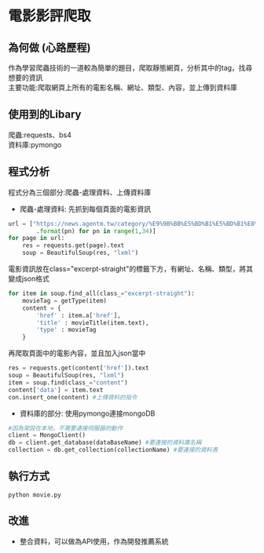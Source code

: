# 電影影評爬取

## 為何做 (心路歷程)
作為學習爬蟲技術的一道較為簡單的題目，爬取靜態網頁，分析其中的tag，找尋想要的資訊  
主要功能:爬取網頁上所有的電影名稱、網址、類型、內容，並上傳到資料庫
## 使用到的Libary
爬蟲:requests、bs4   
資料庫:pymongo  
## 程式分析
程式分為三個部分:爬蟲-處理資料、上傳資料庫 

* 爬蟲-處理資料:
先抓到每個頁面的電影資訊
```python
url = ["https://news.agentm.tw/category/%E9%9B%BB%E5%BD%B1%E5%BD%B1%E8%A9%95/page/{}/"
        .format(pn) for pn in range(1,34)]
for page in url:
    res = requests.get(page).text
    soup = BeautifulSoup(res, "lxml") 
``` 

電影資訊放在class="excerpt-straight"的標籤下方，有網址、名稱、類型，將其變成json格式
```python
for item in soup.find_all(class_="excerpt-straight"):
    movieTag = getType(item)
    content = {
        'href' : item.a['href'],
        'title' : movieTitle(item.text),
        'type' : movieTag
    }
``` 
再爬取頁面中的電影內容，並且加入json當中
```python
res = requests.get(content['href']).text
soup = BeautifulSoup(res, "lxml")
item = soup.find(class_="content")
content['data'] = item.text
con.insert_one(content) #上傳資料的指令
```

* 資料庫的部分:
使用pymongo連接mongoDB
```python
#因為架設在本地，不需要連接伺服器的動作
client = MongoClient()
db = client.get_database(dataBaseName) #要連接的資料庫名稱
collection = db.get_collection(collectionName) #要連接的資料表
```
## 執行方式
```
python movie.py
```

## 改進

* 整合資料，可以做為API使用，作為開發推薦系統
